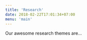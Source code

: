 ```yaml
---
title: 'Research'
date: 2018-02-22T17:01:34+07:00
menu: 'main'
---
```


Our awesome research themes are...
